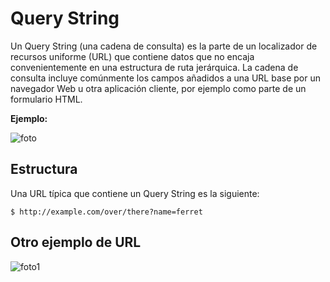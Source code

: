 # Query String

Un Query String (una cadena de consulta) es la parte de un localizador de recursos uniforme 
(URL) que contiene datos que no encaja convenientemente en una estructura de ruta jerárquica.
La cadena de consulta incluye comúnmente los campos añadidos a una URL base por un navegador Web u otra aplicación cliente,
por ejemplo como parte de un formulario HTML. 

**Ejemplo:**

![foto](http://1wuc0a25dyud3p3hszps40hv.wpengine.netdna-cdn.com/wp-content/uploads/2016/12/creating_query_strings1.png)


## Estructura
Una URL típica que contiene un Query String es la siguiente:

`$ http://example.com/over/there?name=ferret`

## Otro ejemplo de URL

![foto1](http://csharpcorner.mindcrackerinc.netdna-cdn.com/UploadFile/1e050f/pass-parameter-or-query-string-in-action-method-in-Asp-Net-m/Images/image2.png)